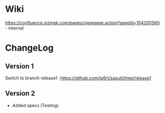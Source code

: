 # Wiki

https://confluence.sizmek.com/pages/viewpage.action?pageId=164200560 - internal

# ChangeLog

## Version 1

Switch to branch release1 -https://github.com/jp6rt/sasutil/tree/release1

## Version 2

* Added specs (Testing)